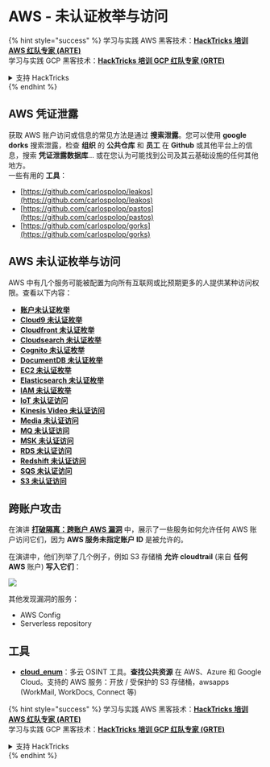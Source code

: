 # AWS - 未认证枚举与访问

{% hint style="success" %}
学习与实践 AWS 黑客技术：<img src="../../../.gitbook/assets/image (1) (1) (1) (1).png" alt="" data-size="line">[**HackTricks 培训 AWS 红队专家 (ARTE)**](https://training.hacktricks.xyz/courses/arte)<img src="../../../.gitbook/assets/image (1) (1) (1) (1).png" alt="" data-size="line">\
学习与实践 GCP 黑客技术：<img src="../../../.gitbook/assets/image (2) (1).png" alt="" data-size="line">[**HackTricks 培训 GCP 红队专家 (GRTE)**<img src="../../../.gitbook/assets/image (2) (1).png" alt="" data-size="line">](https://training.hacktricks.xyz/courses/grte)

<details>

<summary>支持 HackTricks</summary>

* 查看 [**订阅计划**](https://github.com/sponsors/carlospolop)!
* **加入** 💬 [**Discord 群组**](https://discord.gg/hRep4RUj7f) 或 [**Telegram 群组**](https://t.me/peass) 或 **关注** 我们的 **Twitter** 🐦 [**@hacktricks\_live**](https://twitter.com/hacktricks_live)**.**
* **通过向** [**HackTricks**](https://github.com/carlospolop/hacktricks) 和 [**HackTricks Cloud**](https://github.com/carlospolop/hacktricks-cloud) GitHub 仓库提交 PR 来分享黑客技巧。

</details>
{% endhint %}

## AWS 凭证泄露

获取 AWS 账户访问或信息的常见方法是通过 **搜索泄露**。您可以使用 **google dorks** 搜索泄露，检查 **组织** 的 **公共仓库** 和 **员工** 在 **Github** 或其他平台上的信息，搜索 **凭证泄露数据库**... 或在您认为可能找到公司及其云基础设施的任何其他地方。\
一些有用的 **工具**：

* [https://github.com/carlospolop/leakos](https://github.com/carlospolop/leakos)
* [https://github.com/carlospolop/pastos](https://github.com/carlospolop/pastos)
* [https://github.com/carlospolop/gorks](https://github.com/carlospolop/gorks)

## AWS 未认证枚举与访问

AWS 中有几个服务可能被配置为向所有互联网或比预期更多的人提供某种访问权限。查看以下内容：

* [**账户未认证枚举**](aws-accounts-unauthenticated-enum.md)
* [**Cloud9 未认证枚举**](https://github.com/carlospolop/hacktricks-cloud/blob/master/pentesting-cloud/aws-security/aws-unauthenticated-enum-access/broken-reference/README.md)
* [**Cloudfront 未认证枚举**](aws-cloudfront-unauthenticated-enum.md)
* [**Cloudsearch 未认证枚举**](https://github.com/carlospolop/hacktricks-cloud/blob/master/pentesting-cloud/aws-security/aws-unauthenticated-enum-access/broken-reference/README.md)
* [**Cognito 未认证枚举**](aws-cognito-unauthenticated-enum.md)
* [**DocumentDB 未认证枚举**](aws-documentdb-enum.md)
* [**EC2 未认证枚举**](aws-ec2-unauthenticated-enum.md)
* [**Elasticsearch 未认证枚举**](aws-elasticsearch-unauthenticated-enum.md)
* [**IAM 未认证枚举**](aws-iam-and-sts-unauthenticated-enum.md)
* [**IoT 未认证访问**](aws-iot-unauthenticated-enum.md)
* [**Kinesis Video 未认证访问**](aws-kinesis-video-unauthenticated-enum.md)
* [**Media 未认证访问**](aws-media-unauthenticated-enum.md)
* [**MQ 未认证访问**](aws-mq-unauthenticated-enum.md)
* [**MSK 未认证访问**](aws-msk-unauthenticated-enum.md)
* [**RDS 未认证访问**](aws-rds-unauthenticated-enum.md)
* [**Redshift 未认证访问**](aws-redshift-unauthenticated-enum.md)
* [**SQS 未认证访问**](aws-sqs-unauthenticated-enum.md)
* [**S3 未认证访问**](aws-s3-unauthenticated-enum.md)

## 跨账户攻击

在演讲 [**打破隔离：跨账户 AWS 漏洞**](https://www.youtube.com/watch?v=JfEFIcpJ2wk) 中，展示了一些服务如何允许任何 AWS 账户访问它们，因为 **AWS 服务未指定账户 ID** 是被允许的。

在演讲中，他们列举了几个例子，例如 S3 存储桶 **允许 cloudtrail** (来自 **任何 AWS** 账户) **写入它们**：

![](<../../../.gitbook/assets/image (260).png>)

其他发现漏洞的服务：

* AWS Config
* Serverless repository

## 工具

* [**cloud\_enum**](https://github.com/initstring/cloud_enum)：多云 OSINT 工具。**查找公共资源** 在 AWS、Azure 和 Google Cloud。支持的 AWS 服务：开放 / 受保护的 S3 存储桶，awsapps (WorkMail, WorkDocs, Connect 等)

{% hint style="success" %}
学习与实践 AWS 黑客技术：<img src="../../../.gitbook/assets/image (1) (1) (1) (1).png" alt="" data-size="line">[**HackTricks 培训 AWS 红队专家 (ARTE)**](https://training.hacktricks.xyz/courses/arte)<img src="../../../.gitbook/assets/image (1) (1) (1) (1).png" alt="" data-size="line">\
学习与实践 GCP 黑客技术：<img src="../../../.gitbook/assets/image (2) (1).png" alt="" data-size="line">[**HackTricks 培训 GCP 红队专家 (GRTE)**<img src="../../../.gitbook/assets/image (2) (1).png" alt="" data-size="line">](https://training.hacktricks.xyz/courses/grte)

<details>

<summary>支持 HackTricks</summary>

* 查看 [**订阅计划**](https://github.com/sponsors/carlospolop)!
* **加入** 💬 [**Discord 群组**](https://discord.gg/hRep4RUj7f) 或 [**Telegram 群组**](https://t.me/peass) 或 **关注** 我们的 **Twitter** 🐦 [**@hacktricks\_live**](https://twitter.com/hacktricks_live)**.**
* **通过向** [**HackTricks**](https://github.com/carlospolop/hacktricks) 和 [**HackTricks Cloud**](https://github.com/carlospolop/hacktricks-cloud) GitHub 仓库提交 PR 来分享黑客技巧。

</details>
{% endhint %}
